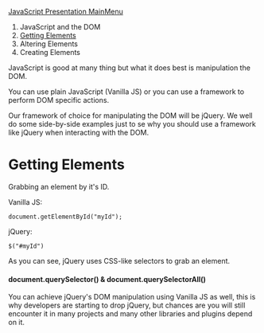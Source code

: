 [JavaScript Presentation  MainMenu](03_JavaScript.md)

1. JavaScript and the DOM
2. [Getting Elements](#gettingElements)
3. Altering Elements
4. Creating Elements



JavaScript is good at many thing but what it does best is manipulation the DOM.

You can use plain JavaScript (Vanilla JS) or you can use a framework to perform DOM specific actions.

Our framework of choice for manipulating the DOM will be jQuery. We well do some side-by-side examples just to se why you should use a framework like jQuery when interacting with the DOM.



<h1 id="gettingElements">Getting Elements</h1>



Grabbing an element by it's ID.



Vanilla JS:

```
document.getElementById("myId");
```

jQuery:

```
$("#myId")
```



As you can see, jQuery uses CSS-like selectors to grab an element.



#### document.querySelector()  & document.querySelectorAll()



You can achieve jQuery's DOM manipulation using Vanilla JS as well, this is why developers are starting to drop jQuery, but chances are you will still encounter it in many projects and many other libraries and plugins depend on it.



